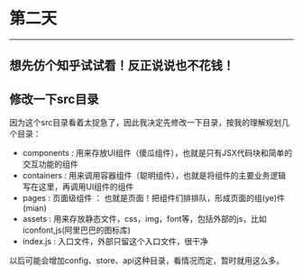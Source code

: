 # 第二天
----
想先仿个知乎试试看！反正说说也不花钱！
---
## 修改一下src目录
因为这个src目录看着太捉急了，因此我决定先修改一下目录，按我的理解规划几个目录：
+ components : 用来存放UI组件（傻瓜组件），也就是只有JSX代码块和简单的交互功能的组件
+ containers : 用来调用容器组件（聪明组件），也就是将组件的主要业务逻辑写在这里，再调用UI组件的组件
+ pages : 页面级组件 ： 也就是页面！把组件们排排队，形成页面的组(ye)件(mian)
+ assets : 用来存放静态文件，css，img，font等，包括外部的js，比如iconfont,js(阿里巴巴的图标库)
+ index.js : 入口文件，外部只留这个入口文件，很干净

以后可能会增加config、store、api这种目录，看情况而定，暂时就用这么多。

